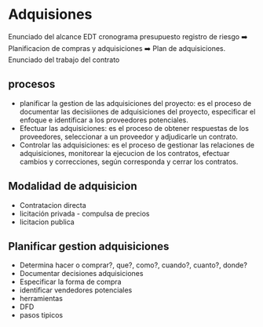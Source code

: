 # Adquisiones

Enunciado del alcance
EDT
cronograma
presupuesto
registro de riesgo
➡️
Planificacion de compras y adquisiciones
➡️
Plan de adquisiciones. Enunciado del trabajo del contrato

## procesos

* planificar la gestion de las adquisiciones del proyecto: es el proceso de documentar las decisiiones de adquisiciones del proyecto, especificar el enfoque e identificar a los proveedores potenciales.
* Efectuar las adquisiciones: es el proceso de obtener respuestas de los proveedores, seleccionar a un proveedor y adjudicarle un contrato.
* Controlar las adquisiciones: es el proceso de gestionar las relaciones de adquisiciones, monitorear la ejecucion de los contratos, efectuar cambios y correcciones, según corresponda y cerrar los contratos.

## Modalidad de adquisicion

* Contratacion directa
* licitación privada - compulsa de precios
* licitacion publica

## Planificar gestion adquisiciones

* Determina hacer o comprar?, que?, como?, cuando?, cuanto?, donde?
* Documentar decisiones adquisiciones
* Especificar la forma de compra
* identificar vendedores potenciales
* herramientas
* DFD
* pasos tipicos
